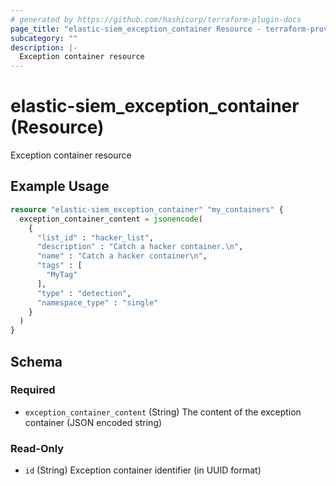 ```yaml
---
# generated by https://github.com/hashicorp/terraform-plugin-docs
page_title: "elastic-siem_exception_container Resource - terraform-provider-elastic-siem"
subcategory: ""
description: |-
  Exception container resource
---
```


# elastic-siem_exception_container (Resource)

Exception container resource

## Example Usage

```terraform
resource "elastic-siem_exception_container" "my_containers" {
  exception_container_content = jsonencode(
    {
      "list_id" : "hacker_list",
      "description" : "Catch a hacker container.\n",
      "name" : "Catch a hacker container\n",
      "tags" : [
        "MyTag"
      ],
      "type" : "detection",
      "namespace_type" : "single"
    }
  )
}
```

<!-- schema generated by tfplugindocs -->
## Schema

### Required

- `exception_container_content` (String) The content of the exception container (JSON encoded string)

### Read-Only

- `id` (String) Exception container identifier (in UUID format)


